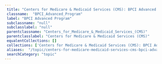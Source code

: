 ```yaml
--- 
 title: "Centers for Medicare & Medicaid Services (CMS): BPCI Advanced Program" 
 classname:  "BPCI_Advanced_Program" 
 label: "BPCI Advanced Program" 
 subclassname: "null" 
 subclasslabel: "null" 
 parentclassname: "Centers_for_Medicare_&_Medicaid_Services_(CMS)" 
 parentclasslabel: "Centers for Medicare & Medicaid Services (CMS)" 
 equalentCollections: [] 
 collections: ['Centers for Medicare & Medicaid Services (CMS): BPCI Advanced Program']
 aliases:  "/topic/centers-for-medicare-medicaid-services-cms-bpci-advanced-program"  
 searchCategory: "topic" 
---
```


